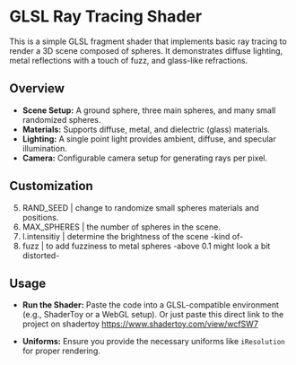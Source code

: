 # GLSL Ray Tracing Shader

This is a simple GLSL fragment shader that implements basic ray tracing to render a 3D scene composed of spheres. It demonstrates diffuse lighting, metal reflections with a touch of fuzz, and glass-like refractions.

## Overview

- **Scene Setup:** A ground sphere, three main spheres, and many small randomized spheres.
- **Materials:** Supports diffuse, metal, and dielectric (glass) materials.
- **Lighting:** A single point light provides ambient, diffuse, and specular illumination.
- **Camera:** Configurable camera setup for generating rays per pixel.

## Customization
5. RAND_SEED | change to randomize small spheres materials and positions.
27. MAX_SPHERES | the number of spheres in the scene.
160. l.intensitiy | determine the brightness of the scene -kind of-
307. fuzz | to add fuzziness to metal spheres -above 0.1 might look a bit distorted-

## Usage

- **Run the Shader:** Paste the code into a GLSL-compatible environment (e.g., ShaderToy or a WebGL setup). Or just paste this direct link to the project on shadertoy https://www.shadertoy.com/view/wcfSW7

- **Uniforms:** Ensure you provide the necessary uniforms like `iResolution` for proper rendering.
